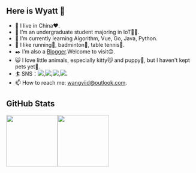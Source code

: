 ## Here is Wyatt 👋  
- 🔭 I live in China❤️.
- 🏫 I’m an undergraduate student majoring in IoT👨‍💻.
- 🌱 I’m currently learning Algorithm, Vue, Go, Java, Python.
- 🔆 I like running🏃, badminton🏸, table tennis🏓. 
- ✒️ I’m also a [Blogger](https://wangyi.one).Welcome to visit😊.
- 😺 I love little animals, especially kitty😽 and puppy🐶, but I haven't kept pets yet🤦.
- 🏄 SNS：[![](https://img.shields.io/badge/dynamic/json?color=000000&label=GitHub&query=%24.data.totalSubs&suffix=%20followers&url=https%3A%2F%2Fapi.spencerwoo.com%2Fsubstats%2F%3Fsource%3Dgithub%26queryKey%3DhiWyatt)](https://github.com/hiWyatt),[![](https://img.shields.io/badge/WeChat-%E7%86%A0%E7%86%A0%E6%99%A8%E6%9B%A6-00d015)](https://mp.weixin.qq.com/s?__biz=MzkwNDMzNzc0OA==&mid=2247483676&idx=1&sn=b89f383c071512a92ba4f0594f28ad8d&chksm=c089c127f7fe4831f65592f9c5983e94a9b2d2a521686eeb66eab2eec0a8fb6aa77538841171#rd),[![](https://img.shields.io/badge/dynamic/json?color=FF0000&label=CloudMusic&query=%24.data.totalSubs&suffix=%20%E7%B2%89%E4%B8%9D&url=https%3A%2F%2Fapi.spencerwoo.com%2Fsubstats%2F%3Fsource%3DneteaseMusic%26queryKey%3D359337916)](https://music.163.com/#/user/home?id=359337916),[![](https://img.shields.io/badge/CSDN-%E7%86%A0%E7%86%A0%E6%99%A8%E6%9B%A6-fc5531)](https://blog.csdn.net/m0_56510407?spm=1010.2135.3001.5421).
- 📫 How to reach me: wangyiid@outlook.com.

## GitHub Stats

<img align="" height="137px" src="https://github-readme-stats.vercel.app/api?username=hiwyatt&hide_title=true&hide_border=true&show_icons=true&include_all_commits=true&count_private=true&line_height=21&theme=vue-dark" /><img align="" height="137px" src="https://github-readme-stats.vercel.app/api/top-langs/?username=hiwyatt&hide_title=true&hide_border=true&layout=compact&theme=vue-dark" />
